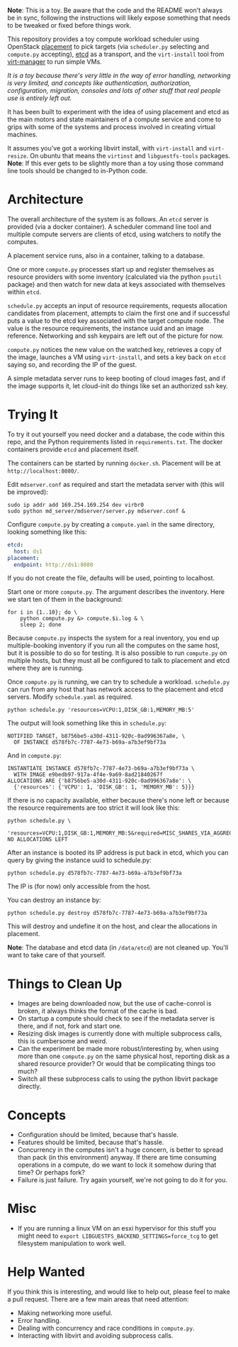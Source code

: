 
**Note**: This is a toy. Be aware that the code and the README won't
always be in sync, following the instructions will likely expose
something that needs to be tweaked or fixed before things work.

This repository provides a toy compute workload scheduler using
OpenStack
[placement](https://developer.openstack.org/api-ref/placement/) to
pick targets (via `scheduler.py` selecting and `compute.py`
accepting), [etcd](https://coreos.com/etcd/) as a transport, and the
`virt-install` tool from [virt-manager](https://virt-manager.org/)
to run simple VMs.

_It is a toy because there's very little in the way of error
handling, networking is very limited, and concepts like
authentication, authorization, configuration, migration, consoles
and lots of other stuff that real people use is entirely left out._

It has been built to experiment with the idea of using placement and
etcd as the main motors and state maintainers of a compute service
and come to grips with some of the systems and process involved in
creating virtual machines.

It assumes you've got a working libvirt install, with `virt-install` and
`virt-resize`. On ubuntu that means the `virtinst` and `libguestfs-tools`
packages. **Note**: If this ever gets to be slightly more than a toy using
those command line tools should be changed to in-Python code.

# Architecture

The overall architecture of the system is as follows. An `etcd`
server is provided (via a docker container). A scheduler command
line tool and multiple compute servers are clients of etcd, using
watchers to notify the computes.

A placement service runs, also in a container, talking to a
database.

One or more `compute.py` processes start up and register themselves
as resource providers with some inventory (calculated via the python
`psutil` package) and then watch for new data at keys associated
with themselves within `etcd`.

`schedule.py` accepts an input of resource requirements, requests
allocation candidates from placement, attempts to claim the first
one and if successful puts a value to the etcd key associated with
the target compute node. The value is the resource requirements, the
instance uuid and an image reference. Networking and ssh keypairs
are left out of the picture for now.

`compute.py` notices the new value on the watched key, retrieves a
copy of the image, launches a VM using `virt-install`, and sets a
key back on `etcd` saying so, and recording the IP of the guest.

A simple metadata server runs to keep booting of cloud images fast,
and if the image supports it, let cloud-init do things like set an
authorized ssh key.

# Trying It

To try it out yourself you need docker and a database, the code
within this repo, and the Python requirements listed in
`requirements.txt`. The docker containers provide `etcd` and placement
itself.

The containers can be started by running `docker.sh`. Placement will
be at `http://localhost:8080/`.

Edit `mdserver.conf` as required and start the metadata server with
(this will be improved):

```
sudo ip addr add 169.254.169.254 dev virbr0
sudo python md_server/mdserver/server.py mdserver.conf &
```

Configure `compute.py` by creating a `compute.yaml` in the same
directory, looking something like this:

```yaml
etcd:
  host: ds1
placement:
  endpoint: http://ds1:8080
```

If you do not create the file, defaults will be used, pointing to
localhost.

Start one or more `compute.py`. The argument describes the
inventory. Here we start ten of them in the background:

```
for i in {1..10}; do \
    python compute.py &> compute.$i.log & \
    sleep 2; done
```

Because `compute.py` inspects the system for a real inventory, you
end up multiple-booking inventory if you run all the computes on the
same host, but it is possible to do so for testing. It is also possible
to run `compute.py` on multiple hosts, but they must all be
configured to talk to placement and etcd where they are is running.

Once `compute.py` is running, we can try to schedule a workload.
`schedule.py` can run from any host that has network access to the
placement and etcd servers. Modify `schedule.yaml` as required.

```
python schedule.py 'resources=VCPU:1,DISK_GB:1,MEMORY_MB:5'
```

The output will look something like this in `schedule.py`:

```
NOTIFIED TARGET, b8756be5-a30d-4311-920c-0ad996367a8e, \
  OF INSTANCE d578fb7c-7787-4e73-b69a-a7b3ef9bf73a
```

And in `compute.py`:

```
INSTANTIATE INSTANCE d578fb7c-7787-4e73-b69a-a7b3ef9bf73a \
  WITH IMAGE e9bedb97-917a-4f4e-9a69-8ad21840267f
ALLOCATIONS ARE {'b8756be5-a30d-4311-920c-0ad996367a8e': \
  {'resources': {'VCPU': 1, 'DISK_GB': 1, 'MEMORY_MB': 5}}}
```

If there is no capacity available, either because there's none left
or because the resource requirements are too strict it will look
like this:

```
python schedule.py \
  'resources=VCPU:1,DISK_GB:1,MEMORY_MB:5&required=MISC_SHARES_VIA_AGGREGATE' 
NO ALLOCATIONS LEFT
```

After an instance is booted its IP address is put back in etcd, which you can
query by giving the instance uuid to schedule.py:

```
python schedule.py d578fb7c-7787-4e73-b69a-a7b3ef9bf73a
```

The IP is (for now) only accessible from the host.

You can destroy an instance by:

```
python schedule.py destroy d578fb7c-7787-4e73-b69a-a7b3ef9bf73a
```

This will destroy and undefine it on the host, and clear the allocations in
placement.

**Note**: The database and etcd data (in `/data/etcd`) are not
cleaned up. You'll want to take care of that yourself.

# Things to Clean Up

* Images are being downloaded now, but the use of cache-conrol
  is broken, it always thinks the format of the cache is bad.
* On startup a compute should check to see if the metadata server is
  there, and if not, fork and start one.
* Resizing disk images is currently done with multiple subprocess calls,
  this is cumbersome and weird.
* Can the experiment be made more robust/interesting by, when using
  more than one `compute.py` on the same physical host, reporting
  disk as a shared resource provider? Or would that be complicating
  things too much?
* Switch all these subprocess calls to using the python libvirt
  package directly.

# Concepts

* Configuration should be limited, because that's hassle.
* Features should be limited, because that's hassle.
* Concurrency in the computes isn't a huge concern, is better to
  spread than pack (in this environment) anyway. If there are
  time consuming operations in a compute, do we want to lock it
  somehow during that time? Or perhaps fork?
* Failure is just failure. Try again yourself, we're not going to do
  it for you.

# Misc

* If you are running a linux VM on an esxi hypervisor for this stuff
  you might need to `export LIBGUESTFS_BACKEND_SETTINGS=force_tcg` to
  get filesystem manipulation to work well.

# Help Wanted

If you think this is interesting, and would like to help out, please
feel to make a pull request. There are a few main areas that need
attention:

* Making networking more useful.
* Error handling.
* Dealing with concurrency and race conditions in `compute.py`.
* Interacting with libvirt and avoiding subprocess calls.
